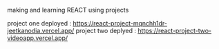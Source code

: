 making and learning REACT using projects 

project one deployed : https://react-project-mqnchh1dr-jeetkanodia.vercel.app/
project two deplyed : https://react-project-two-videoapp.vercel.app/